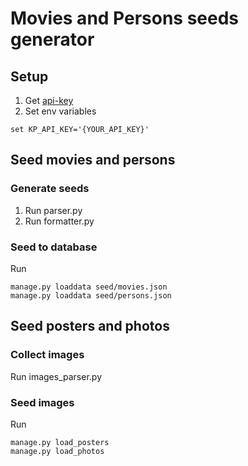 # Movies and Persons seeds generator

## Setup
1. Get [api-key](https://kinopoiskapiunofficial.tech/) 
2. Set env variables 
```shell
set KP_API_KEY='{YOUR_API_KEY}'
```

## Seed movies and persons
### Generate seeds
1. Run parser.py
2. Run formatter.py
### Seed to database   
Run
```shell
manage.py loaddata seed/movies.json
manage.py loaddata seed/persons.json
```

## Seed posters and photos
### Collect images
Run images_parser.py
### Seed images
Run 
```shell
manage.py load_posters
manage.py load_photos
```
